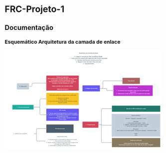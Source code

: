 # FRC-Projeto-1

## Documentação

### Esquemático Arquitetura da camada de enlace
![Arquitetura da camada de enlace](assets/arquitetura_camada_de_enlace.png)